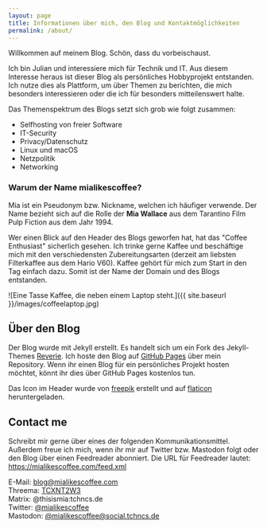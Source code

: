 ```yaml
---
layout: page
title: Informationen über mich, den Blog und Kontaktmöglichkeiten
permalink: /about/
---
```


Willkommen auf meinem Blog. Schön, dass du vorbeischaust.

Ich bin Julian und interessiere mich für Technik und IT. Aus diesem Interesse heraus ist dieser Blog als persönliches Hobbyprojekt entstanden. Ich nutze dies als Plattform, um über Themen zu berichten, die mich besonders interessieren oder die ich für besonders mitteilenswert halte.

Das Themenspektrum des Blogs setzt sich grob wie folgt zusammen:

* Selfhosting von freier Software
* IT-Security
* Privacy/Datenschutz
* Linux und macOS
* Netzpolitik
* Networking


### Warum der Name mialikescoffee?

Mia ist ein Pseudonym bzw. Nickname, welchen ich häufiger verwende.
Der Name bezieht sich auf die Rolle der **Mia Wallace** aus dem Tarantino Film Pulp Fiction aus dem Jahr 1994. 

Wer einen Blick auf den Header des Blogs geworfen hat, hat das "Coffee Enthusiast" sicherlich gesehen. Ich trinke gerne Kaffee und beschäftige mich mit den verschiedensten Zubereitungsarten (derzeit am liebsten Filterkaffee aus dem Hario V60). Kaffee gehört für mich zum Start in den Tag einfach dazu. Somit ist der Name der Domain und des Blogs entstanden.
  
![Eine Tasse Kaffee, die neben einem Laptop steht.]({{ site.baseurl }}/images/coffeelaptop.jpg)  
  
  
## Über den Blog

Der Blog wurde mit Jekyll erstellt. Es handelt sich um ein Fork des Jekyll-Themes [Reverie](https://github.com/amitmerchant1990/reverie). 
Ich hoste den Blog auf [GitHub Pages](https://pages.github.com/) über mein Repository. Wenn ihr einen Blog für ein persönliches Projekt hosten möchtet, könnt ihr dies über GitHub Pages kostenlos tun.  

Das Icon im Header wurde von [freepik](https://www.freepik.com) erstellt und auf [flaticon](https://www.flaticon.com/) heruntergeladen.


## Contact me

Schreibt mir gerne über eines der folgenden Kommunikationsmittel. Außerdem freue ich mich, wenn ihr mir auf Twitter bzw. Mastodon folgt oder den Blog über einen Feedreader abonniert. Die URL für Feedreader lautet: https://mialikescoffee.com/feed.xml

E-Mail: [blog@mialikescoffee.com](mailto:blog@mialikescoffee.com)  
Threema: [TCXNT2W3](https://threema.id/TCXNT2W3)  
Matrix: @thisismia:tchncs.de  
Twitter: [@mialikescoffee](https://twitter.com/mialikescoffee)   
Mastodon: [@mialikescoffee@social.tchncs.de](https://social.tchncs.de/@mialikescoffee)

